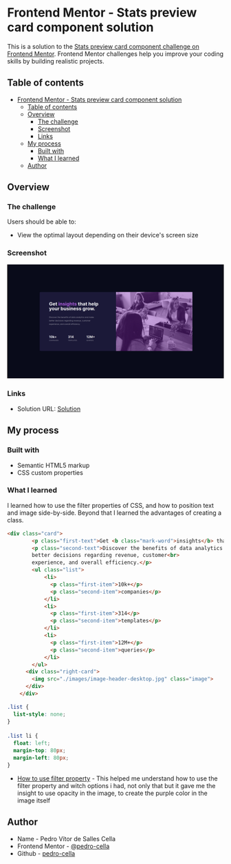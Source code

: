 # Frontend Mentor - Stats preview card component solution

This is a solution to the [Stats preview card component challenge on Frontend Mentor](https://www.frontendmentor.io/challenges/stats-preview-card-component-8JqbgoU62). Frontend Mentor challenges help you improve your coding skills by building realistic projects. 

## Table of contents

- [Frontend Mentor - Stats preview card component solution](#frontend-mentor---stats-preview-card-component-solution)
  - [Table of contents](#table-of-contents)
  - [Overview](#overview)
    - [The challenge](#the-challenge)
    - [Screenshot](#screenshot)
    - [Links](#links)
  - [My process](#my-process)
    - [Built with](#built-with)
    - [What I learned](#what-i-learned)
  - [Author](#author)

## Overview

### The challenge

Users should be able to:

- View the optimal layout depending on their device's screen size

### Screenshot

![Screenshot](./images/screenshot1.png)

### Links

- Solution URL: [Solution](https://pedro-cella.github.io/stats-preview-card-component/)

## My process

### Built with

- Semantic HTML5 markup
- CSS custom properties

### What I learned

I learned how to use the filter properties of CSS, and how to position text and image side-by-side. Beyond that I learned the advantages of creating a class.

```html
<div class="card">
        <p class="first-text">Get <b class="mark-word">insights</b> that help<br> your business grow.</p>
        <p class="second-text">Discover the benefits of data analytics and make<br>
        better decisions regarding revenue, customer<br>
        experience, and overall efficiency.</p>
        <ul class="list">
            <li>
              <p class="first-item">10k+</p>
              <p class="second-item">companies</p>
            </li>
            <li>
              <p class="first-item">314</p>
              <p class="second-item">templates</p>
            </li>
            <li>
              <p class="first-item">12M+</p>
              <p class="second-item">queries</p>
            </li>
        </ul>
      <div class="right-card">
        <img src="./images/image-header-desktop.jpg" class="image">
      </div>
    </div>
```
```css
.list {
  list-style: none;
}

.list li {
  float: left;
  margin-top: 80px;
  margin-left: 80px;
}
```


- [How to use filter property](https://developer.mozilla.org/pt-BR/docs/Web/CSS/filter-function) - This helped me understand how to use the filter property and witch options i had, not only that but it gave me the insight to use opacity in the image, to create the purple color in the image itself
## Author

- Name - Pedro Vítor de Salles Cella
- Frontend Mentor - [@pedro-cella](https://www.frontendmentor.io/profile/pedro-cella)
- Github - [pedro-cella](https://github.com/pedro-cella)